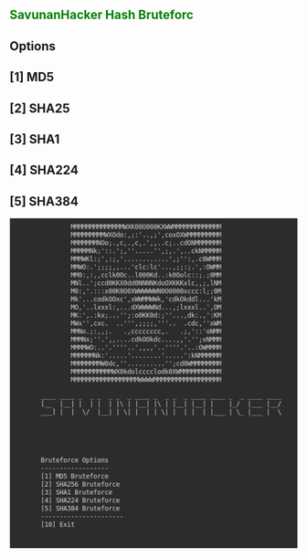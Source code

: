 <font color="green">SavunanHacker Hash Bruteforc</font>
-----
Options
---------
[1] MD5 
---------
[2] SHA25
---------
[3] SHA1
---------
[4] SHA224
---------
[5] SHA384
----------
![alt text](image.png)
